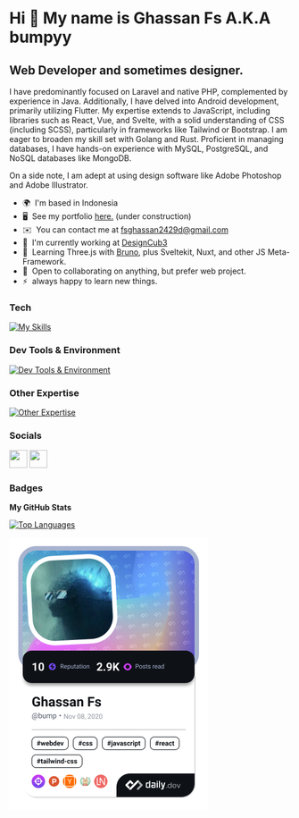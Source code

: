 Hi 👋 My name is Ghassan Fs A.K.A bumpyy
===========================

Web Developer and sometimes designer.
-------------------------------------
I have predominantly focused on Laravel and native PHP, complemented by experience in Java. Additionally, I have delved into Android development, primarily utilizing Flutter. My expertise extends to JavaScript, including libraries such as React, Vue, and Svelte, with a solid understanding of CSS (including SCSS), particularly in frameworks like Tailwind or Bootstrap. I am eager to broaden my skill set with Golang and Rust. Proficient in managing databases, I have hands-on experience with MySQL, PostgreSQL, and NoSQL databases like MongoDB.

On a side note, I am adept at using design software like Adobe Photoshop and Adobe Illustrator.

* 🌍  I'm based in Indonesia
* 🖥️  See my portfolio [here.](http://bumpyy.github.io/portfolio/) (under construction)
* ✉️  You can contact me at [fsghassan2429d@gmail.com](mailto:fsghassan2429d@gmail.com)
* 🚀  I'm currently working at [DesignCub3](https://designcub3.com/)
* 🧠  Learning Three.js with [Bruno](https://bruno-simon.com/), plus Sveltekit, Nuxt, and other JS Meta-Framework.
* 🤝  Open to collaborating on anything, but prefer web project.
* ⚡  always happy to learn new things.

### Tech

[![My Skills](https://skillicons.dev/icons?i=html,css,sass,bootstrap,tailwind,js,alpinejs,ts,jquery,astro,react,vue,nuxt,svelte,nodejs,express,py,php,laravel,java,dart,flutter,threejs,mysql,postgres,mongodb,bash,md,wordpress)](https://skillicons.dev)

### Dev Tools & Environment

[![Dev Tools & Environment](https://skillicons.dev/icons?i=git,idea,vscode,vite,firebase,supabase)](https://skillicons.dev)

### Other Expertise

[![Other Expertise](https://skillicons.dev/icons?i=ps,ai,blender,figma)](https://skillicons.dev)

### Socials

<p align="left">
<a href="https://www.github.com/bumpyy" target="_blank" rel="noreferrer"><img src="https://raw.githubusercontent.com/danielcranney/readme-generator/main/public/icons/socials/github.svg" width="32" height="32" /></a>
<a href="https://www.linkedin.com/in/ghassanfs" target="_blank" rel="noreferrer"><img src="https://raw.githubusercontent.com/danielcranney/readme-generator/main/public/icons/socials/linkedin.svg" width="32" height="32" /></a>
</p>

### Badges

<b>My GitHub Stats</b>
<div>
  
<p align="left">
<a href="https://github.com/bumpyy" align="left"><img src="https://github-readme-stats.vercel.app/api/top-langs/?username=bumpyy&langs_count=10&title_color=3382ed&text_color=ffffff&icon_color=3382ed&bg_color=1c1917&hide_border=true&locale=en&custom_title=Top%20%Languages&layout=compact" alt="Top Languages" /></a>
</p>

<a href="https://app.daily.dev/bump"><img src="./devcard.png" width="356" alt="Ghassan Fs's Dev Card"/></a>
<p align="right">
</p>
</div>
